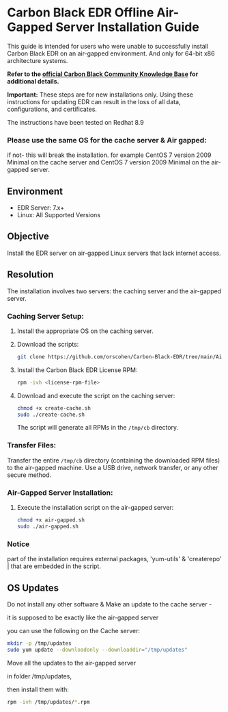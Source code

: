 # Carbon Black EDR Offline Air-Gapped Server Installation Guide

This guide is intended for users who were unable to successfully install Carbon Black EDR on an air-gapped environment.
And only for 64-bit x86 architecture systems.

**Refer to the [official Carbon Black Community Knowledge Base](https://community.carbonblack.com/t5/Knowledge-Base/EDR-How-to-Perform-an-Offline-Air-Gapped-Server-Installation/ta-p/92493) for additional details.**


**Important:** These steps are for new installations only. Using these instructions for updating EDR can result in the loss of all data, configurations, and certificates.


The instructions have been tested on Redhat 8.9
### Please use the same OS for the cache server & Air gapped:
if not- this will break the installation.
for example  CentOS 7 version 2009 Minimal on the cache server 
and CentOS 7 version 2009 Minimal on the air-gapped server.

## Environment
- EDR Server: 7.x+
- Linux: All Supported Versions

## Objective
Install the EDR server on air-gapped Linux servers that lack internet access.

## Resolution
The installation involves two servers: the caching server and the air-gapped server.

### Caching Server Setup:

1. Install the appropriate OS on the caching server.
   
2. Download the scripts:
    ```bash
    git clone https://github.com/orscohen/Carbon-Black-EDR/tree/main/Air_Gapped
    ```

3. Install the Carbon Black EDR License RPM:

    ```bash
    rpm -ivh <license-rpm-file>
    ```

4. Download and execute the script on the caching server:

    ```bash
    chmod +x create-cache.sh
    sudo ./create-cache.sh
    ```

   The script will generate all RPMs in the `/tmp/cb` directory.

### Transfer Files:
Transfer the entire `/tmp/cb` directory (containing the downloaded RPM files) to the air-gapped machine. Use a USB drive, network transfer, or any other secure method.

### Air-Gapped Server Installation:

1. Execute the installation script on the air-gapped server:

    ```bash
    chmod +x air-gapped.sh
    sudo ./air-gapped.sh
    ```

### Notice

part of the installation requires external packages, 'yum-utils' & 'createrepo' | that are embedded in the script.

   ## OS Updates
Do not install any other software & Make an update to the cache server - 

it is supposed to be exactly like the air-gapped server

you can use the following on the Cache server:


```bash
mkdir -p /tmp/updates
sudo yum update --downloadonly --downloaddir="/tmp/updates"
```  
Move all the updates to the air-gapped server

 in folder /tmp/updates,
 
 then install them with:
 
```bash
rpm -ivh /tmp/updates/*.rpm
```
